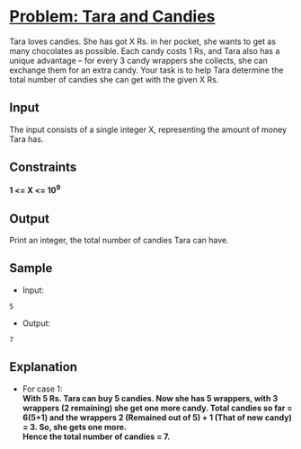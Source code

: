 # [Problem: Tara and Candies](https://my.newtonschool.co/playground/code/0ot2g5c4lluz)

Tara loves candies. She has got X Rs. in her pocket, she wants to get as many chocolates as possible. Each candy costs 1 Rs, and Tara also has a unique advantage – for every 3 candy wrappers she collects, she can exchange them for an extra candy. Your task is to help Tara determine the total number of candies she can get with the given X Rs.

## Input

The input consists of a single integer X, representing the amount of money Tara has.

## Constraints

**1 <= X <= 10<sup>9</sup>**

## Output

Print an integer, the total number of candies Tara can have.

## Sample

- Input:
```
5
```

- Output:
```
7
```

## Explanation

- For case 1: <br> **With 5 Rs. Tara can buy 5 candies. Now she has 5 wrappers, with 3 wrappers (2 remaining) she get one more candy. Total candies so far = 6(5+1) and the wrappers 2 (Remained out of 5) + 1 (That of new candy) = 3. So, she gets one more. <br>
Hence the total number of candies = 7.**
